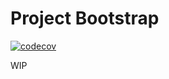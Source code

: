 # Project Bootstrap

[![codecov](https://codecov.io/gh/fgehrlicher/project-bootstrap/branch/master/graph/badge.svg)](https://codecov.io/gh/fgehrlicher/project-bootstrap)

WIP